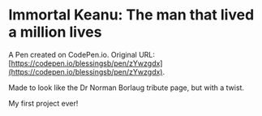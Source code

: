 # Immortal Keanu: The man that lived a million lives 

A Pen created on CodePen.io. Original URL: [https://codepen.io/blessingsb/pen/zYwzgdx](https://codepen.io/blessingsb/pen/zYwzgdx).

Made to look like the Dr Norman Borlaug tribute page, but with a twist. 

My first project ever!
